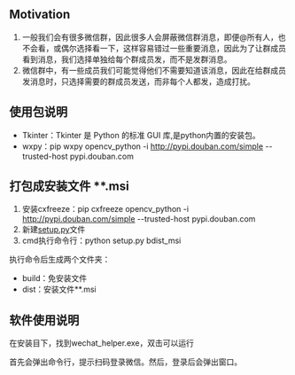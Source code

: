 ## Motivation
1. 一般我们会有很多微信群，因此很多人会屏蔽微信群消息，即便@所有人，也不会看，或偶尔选择看一下，这样容易错过一些重要消息，因此为了让群成员看到消息，我们选择单独给每个群成员发，而不是发群消息。
2. 微信群中，有一些成员我们可能觉得他们不需要知道该消息，因此在给群成员发消息时，只选择需要的群成员发送，而非每个人都发，造成打扰。

## 使用包说明
+ Tkinter：Tkinter 是 Python 的标准 GUI 库,是python内置的安装包。
+ wxpy：pip wxpy opencv_python -i http://pypi.douban.com/simple --trusted-host pypi.douban.com

## 打包成安装文件 **.msi
1. 安装cxfreeze：pip cxfreeze opencv_python -i http://pypi.douban.com/simple --trusted-host pypi.douban.com
2. 新建[setup.py](setup.py)文件
3. cmd执行命令行：python setup.py bdist_msi

执行命令后生成两个文件夹：
+ build：免安装文件
+ dist：安装文件**.msi

## 软件使用说明
在安装目下，找到wechat_helper.exe，双击可以运行

首先会弹出命令行，提示扫码登录微信。然后，登录后会弹出窗口。
